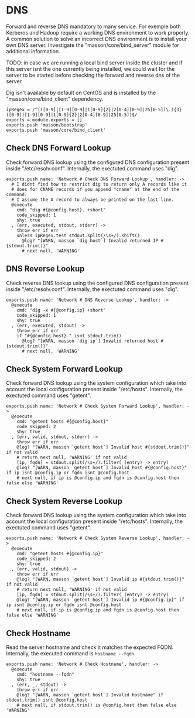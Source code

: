 
# DNS

Forward and reverse DNS mandatory to many service. For exemple both Kerberos 
and Hadoop require a working DNS environment to work properly. A common 
solution to solve an incorrect DNS environment is to install your own DNS 
server. Investigate the "masson/core/bind_server" module for additional 
information.

TODO: in case we are running a local bind server inside the cluster and if this 
server isnt the one currently being installed, we could wait for the server to 
be started before checking the forward and reverse dns of the server.

Dig isn't available by default on CentOS and is installed by the 
"masson/core/bind_client" dependency.

    ipRegex = /^(([0-9]|[1-9][0-9]|1[0-9]{2}|2[0-4][0-9]|25[0-5])\.){3}([0-9]|[1-9][0-9]|1[0-9]{2}|2[0-4][0-9]|25[0-5])$/
    exports = module.exports = []
    exports.push 'masson/bootstrap'
    exports.push 'masson/core/bind_client'

## Check DNS Forward Lookup

Check forward DNS lookup using the configured DNS configuration present inside
"/etc/resolv.conf". Internally, the exectuted command uses "dig".

    exports.push name: 'Network # Check DNS Forward Lookup', handler: ->
      # I didnt find how to restrict dig to return only A records like it
      # does for CNAME records if you append "cname" at the end of the command.
      # I assume the A record to always be printed on the last line.
      @execute
        cmd: "dig #{@config.host}. +short"
        code_skipped: 1
        shy: true
      , (err, executed, stdout, stderr) ->
        throw err if err
        unless ipRegex.test stdout.split(/\s+/).shift()
          @log? "[WARN, masson `dig host`] Invalid returned IP #{stdout.trim()}"
          # next null, 'WARNING'

## DNS Reverse Lookup

Check reverse DNS lookup using the configured DNS configuration present inside
"/etc/resolv.conf". Internally, the exectuted command uses "dig".

    exports.push name: 'Network # DNS Reverse Lookup', handler: ->
      @execute
        cmd: "dig -x #{@config.ip} +short"
        code_skipped: 1
        shy: true
      , (err, executed, stdout) ->
        throw err if err
        if "#{@config.host}." isnt stdout.trim()
          @log? "[WARN, masson `dig ip`] Invalid returned host #{stdout.trim()}"
          # next null, 'WARNING'

## Check System Forward Lookup

Check forward DNS lookup using the system configuration which take into account
the local configuration present inside "/etc/hosts". Internally, the exectuted
command uses "getent".

    exports.push name: 'Network # Check System Forward Lookup', handler: ->
      @execute
        cmd: "getent hosts #{@config.host}"
        code_skipped: 2
        shy: true
      , (err, valid, stdout, stderr) ->
        throw err if err
        @log? "[WARN, masson `getent host`] Invalid host #{stdout.trim()}" if not valid
        # return next null, 'WARNING' if not valid
        [ip, fqdn] = stdout.split(/\s+/).filter( (entry) -> entry)
        @log? "[WARN, masson `getent host`] Invalid host #{@config.host}" if ip isnt @config.ip or fqdn isnt @config.host
        # next null, if ip is @config.ip and fqdn is @config.host then false else 'WARNING'

## Check System Reverse Lookup

Check forward DNS lookup using the system configuration which take into account
the local configuration present inside "/etc/hosts". Internally, the exectuted
command uses "getent".

    exports.push name: 'Network # Check System Reverse Lookup', handler: ->
      @execute
        cmd: "getent hosts #{@config.ip}"
        code_skipped: 2
        shy: true
      , (err, valid, stdout) ->
        throw err if err
        @log? "[WARN, masson `getent host`] Invalid ip #{stdout.trim()}" if not valid
        # return next null, 'WARNING' if not valid
        [ip, fqdn] = stdout.split(/\s+/).filter( (entry) -> entry)
        @log? "[WARN, masson `getent host`] Invalid ip #{@config.ip}" if ip isnt @config.ip or fqdn isnt @config.host
        # next null, if ip is @config.ip and fqdn is @config.host then false else 'WARNING'

## Check Hostname

Read the server hostname and check it matches the expected FQDN. Internally, 
the executed command is `hostname --fqdn`.

    exports.push name: 'Network # Check Hostname', handler: ->
      @execute
        cmd: "hostname --fqdn"
        shy: true
      , (err, _, stdout) ->
        throw err if err
        @log? "[WARN, masson `getent host`] Invalid hostname" if stdout.trim() isnt @config.host
        # next null, if stdout.trim() is @config.host then false else 'WARNING'
